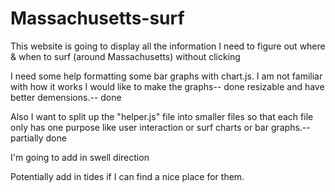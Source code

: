 # Massachusetts-surf
This website is going to display all the information I need to figure out where &amp; when to surf (around Massachusetts) without clicking

I need some help formatting some bar graphs with chart.js.  I am not familiar with how it works I would like to make the graphs-- done
resizable and have better demensions.-- done

Also I want to split up the "helper.js" file into smaller files so that each file only has one purpose like user interaction or surf charts or bar graphs.-- partially done

I'm going to add in swell direction

Potentially add in tides if I can find a nice place for them.
